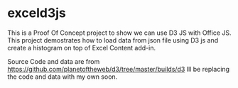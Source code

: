 # exceld3js
This  is a Proof Of Concept project to show we can use D3 JS with Office JS. This project demostrates how to load data from json file using D3 js and create a histogram on top of Excel Content add-in.

Source Code and data are from https://github.com/planetoftheweb/d3/tree/master/builds/d3 
Ill be replacing the code and data with my own soon.

